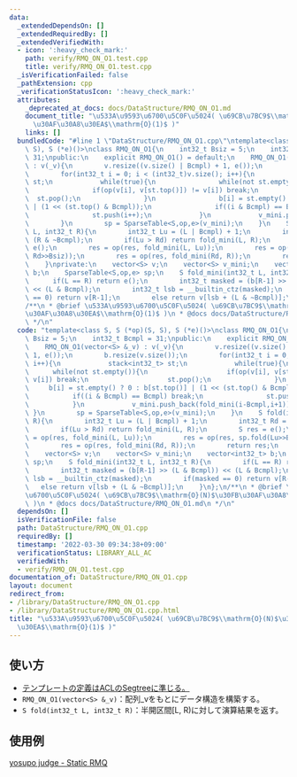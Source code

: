 ```yaml
---
data:
  _extendedDependsOn: []
  _extendedRequiredBy: []
  _extendedVerifiedWith:
  - icon: ':heavy_check_mark:'
    path: verify/RMQ_ON_O1.test.cpp
    title: verify/RMQ_ON_O1.test.cpp
  _isVerificationFailed: false
  _pathExtension: cpp
  _verificationStatusIcon: ':heavy_check_mark:'
  attributes:
    _deprecated_at_docs: docs/DataStructure/RMQ_ON_O1.md
    document_title: "\u533A\u9593\u6700\u5C0F\u5024( \u69CB\u7BC9$\\mathrm{O}(N)$\u30FB\
      \u30AF\u30A8\u30EA$\\mathrm{O}(1)$ )"
    links: []
  bundledCode: "#line 1 \"DataStructure/RMQ_ON_O1.cpp\"\ntemplate<class S, S (*op)(S,\
    \ S), S (*e)()>\nclass RMQ_ON_O1{\n    int32_t Bsiz = 5;\n    int32_t Bcmpl =\
    \ 31;\npublic:\n    explicit RMQ_ON_O1() = default;\n    RMQ_ON_O1(vector<S> &_v)\
    \ : v(_v){\n        v.resize((v.size() | Bcmpl) + 1, e());\n        b.resize(v.size());\n\
    \        for(int32_t i = 0; i < (int32_t)v.size(); i++){\n            stack<int32_t>\
    \ st;\n            while(true){\n                while(not st.empty()){\n    \
    \                if(op(v[i], v[st.top()]) != v[i]) break;\n                  \
    \  st.pop();\n                }\n                b[i] = st.empty() ? 0 : b[st.top()]\
    \ | (1 << (st.top() & Bcmpl));\n                if((i & Bcmpl) == Bcmpl) break;\n\
    \                st.push(i++);\n            }\n            v_mini.push_back(fold_mini(i-Bcmpl,i+1));\n\
    \        }\n        sp = SparseTable<S,op,e>(v_mini);\n    }\n    S fold(int32_t\
    \ L, int32_t R){\n        int32_t Lu = (L | Bcmpl) + 1;\n        int32_t Rd =\
    \ (R & ~Bcmpl);\n        if(Lu > Rd) return fold_mini(L, R);\n        S res =\
    \ e();\n        res = op(res, fold_mini(L, Lu));\n        res = op(res, sp.fold(Lu>>Bsiz,\
    \ Rd>>Bsiz));\n        res = op(res, fold_mini(Rd, R));\n        return res;\n\
    \    }\nprivate:\n    vector<S> v;\n    vector<S> v_mini;\n    vector<int32_t>\
    \ b;\n    SparseTable<S,op,e> sp;\n    S fold_mini(int32_t L, int32_t R){\n  \
    \      if(L == R) return e();\n        int32_t masked = (b[R-1] >> (L & Bcmpl))\
    \ << (L & Bcmpl);\n        int32_t lsb = __builtin_ctz(masked);\n        if(masked\
    \ == 0) return v[R-1];\n        else return v[lsb + (L & ~Bcmpl)];\n    }\n};\n\
    /**\n * @brief \u533A\u9593\u6700\u5C0F\u5024( \u69CB\u7BC9$\\mathrm{O}(N)$\u30FB\
    \u30AF\u30A8\u30EA$\\mathrm{O}(1)$ )\n * @docs docs/DataStructure/RMQ_ON_O1.md\n\
    \ */\n"
  code: "template<class S, S (*op)(S, S), S (*e)()>\nclass RMQ_ON_O1{\n    int32_t\
    \ Bsiz = 5;\n    int32_t Bcmpl = 31;\npublic:\n    explicit RMQ_ON_O1() = default;\n\
    \    RMQ_ON_O1(vector<S> &_v) : v(_v){\n        v.resize((v.size() | Bcmpl) +\
    \ 1, e());\n        b.resize(v.size());\n        for(int32_t i = 0; i < (int32_t)v.size();\
    \ i++){\n            stack<int32_t> st;\n            while(true){\n          \
    \      while(not st.empty()){\n                    if(op(v[i], v[st.top()]) !=\
    \ v[i]) break;\n                    st.pop();\n                }\n           \
    \     b[i] = st.empty() ? 0 : b[st.top()] | (1 << (st.top() & Bcmpl));\n     \
    \           if((i & Bcmpl) == Bcmpl) break;\n                st.push(i++);\n \
    \           }\n            v_mini.push_back(fold_mini(i-Bcmpl,i+1));\n       \
    \ }\n        sp = SparseTable<S,op,e>(v_mini);\n    }\n    S fold(int32_t L, int32_t\
    \ R){\n        int32_t Lu = (L | Bcmpl) + 1;\n        int32_t Rd = (R & ~Bcmpl);\n\
    \        if(Lu > Rd) return fold_mini(L, R);\n        S res = e();\n        res\
    \ = op(res, fold_mini(L, Lu));\n        res = op(res, sp.fold(Lu>>Bsiz, Rd>>Bsiz));\n\
    \        res = op(res, fold_mini(Rd, R));\n        return res;\n    }\nprivate:\n\
    \    vector<S> v;\n    vector<S> v_mini;\n    vector<int32_t> b;\n    SparseTable<S,op,e>\
    \ sp;\n    S fold_mini(int32_t L, int32_t R){\n        if(L == R) return e();\n\
    \        int32_t masked = (b[R-1] >> (L & Bcmpl)) << (L & Bcmpl);\n        int32_t\
    \ lsb = __builtin_ctz(masked);\n        if(masked == 0) return v[R-1];\n     \
    \   else return v[lsb + (L & ~Bcmpl)];\n    }\n};\n/**\n * @brief \u533A\u9593\
    \u6700\u5C0F\u5024( \u69CB\u7BC9$\\mathrm{O}(N)$\u30FB\u30AF\u30A8\u30EA$\\mathrm{O}(1)$\
    \ )\n * @docs docs/DataStructure/RMQ_ON_O1.md\n */\n"
  dependsOn: []
  isVerificationFile: false
  path: DataStructure/RMQ_ON_O1.cpp
  requiredBy: []
  timestamp: '2022-03-30 09:34:38+09:00'
  verificationStatus: LIBRARY_ALL_AC
  verifiedWith:
  - verify/RMQ_ON_O1.test.cpp
documentation_of: DataStructure/RMQ_ON_O1.cpp
layout: document
redirect_from:
- /library/DataStructure/RMQ_ON_O1.cpp
- /library/DataStructure/RMQ_ON_O1.cpp.html
title: "\u533A\u9593\u6700\u5C0F\u5024( \u69CB\u7BC9$\\mathrm{O}(N)$\u30FB\u30AF\u30A8\
  \u30EA$\\mathrm{O}(1)$ )"
---
```

## 使い方  
- <a href="https://atcoder.github.io/ac-library/production/document_ja/segtree.html" target="_blank">テンプレートの定義はACLのSegtreeに準じる。</a>  
- `RMQ_ON_O1(vector<S> &_v)`：配列_vをもとにデータ構造を構築する。  
- `S fold(int32_t L, int32_t R)`：半開区間\[L, R)に対して演算結果を返す。  

## 使用例
<a href="https://judge.yosupo.jp/submission/84078" target="_blank">yosupo judge - Static RMQ</a>
